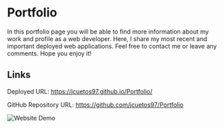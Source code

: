 # Portfolio
In this portfolio page you will be able to find more information about my work and profile as a web developer. Here, I share my most recent and important deployed web applications. Feel free to contact me or leave any comments. Hope you enjoy it!  

## Links 

Deployed URL: https://jcuetos97.github.io/Portfolio/ 

GitHub Repository URL: https://github.com/jcuetos97/Portfolio

<p>
    <img src="C:\Users\Juan Jo\TEC BOOTCAMP\Portfolio\assets\images\SS.png" alt="Website Demo">
</p>
